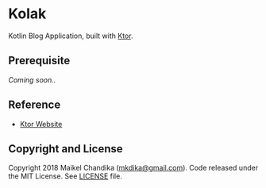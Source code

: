 # Kolak

Kotlin Blog Application, built with [Ktor](https://ktor.io).

## Prerequisite

_Coming soon.._

## Reference

- [Ktor Website](https://ktor.io/quickstart/guides/website.html)

## Copyright and License

Copyright 2018 Maikel Chandika (mkdika@gmail.com). Code released under the 
MIT License. See [LICENSE](/LICENSE) file.